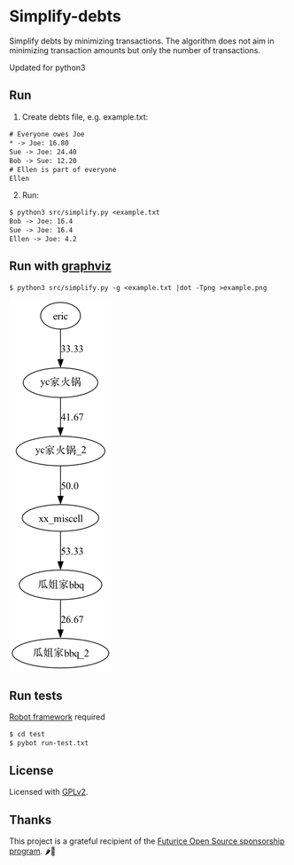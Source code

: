 # Simplify-debts

Simplify debts by minimizing transactions. The algorithm does not aim in minimizing transaction amounts but only the number of transactions.

Updated for python3
## Run

1. Create debts file, e.g. example.txt:
```
# Everyone owes Joe
* -> Joe: 16.80
Sue -> Joe: 24.40
Bob -> Sue: 12.20
# Ellen is part of everyone
Ellen
```

2. Run:
```
$ python3 src/simplify.py <example.txt
Bob -> Joe: 16.4
Sue -> Joe: 16.4
Ellen -> Joe: 4.2
```

## Run with [graphviz](http://www.graphviz.org/)

```
$ python3 src/simplify.py -g <example.txt |dot -Tpng >example.png
```

![example graph](example.png)

## Run tests

[Robot framework](http://robotframework.org/) required

```
$ cd test
$ pybot run-test.txt
```

## License

Licensed with [GPLv2](LICENSE).

## Thanks

This project is a grateful recipient of the [Futurice Open Source sponsorship program](http://futurice.com/blog/sponsoring-free-time-open-source-activities?utm_source=github&utm_medium=spice). 🌶🦄
